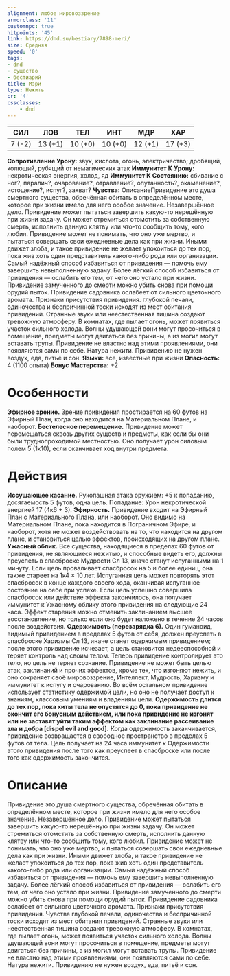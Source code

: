 ```yaml
---
alignment: любое мировоззрение
armorclass: '11'
customnpc: true
hitpoints: '45'
link: https://dnd.su/bestiary/7898-meri/
size: Средняя
speed: '0'
tags:
- dnd
- существо
- бестиарий
title: Мэри
type: Нежить
cr: '4'
cssclasses:
    - dnd
---
```



| СИЛ | ЛОВ | ТЕЛ | ИНТ | МДР | ХАР |
|---|---|---|---|---|---|
| 7 (-2) | 13 (+1) | 10 (+0) | 10 (+0) | 12 (+1) | 17 (+3) |
**Сопротивление Урону:** звук, кислота, огонь, электричество; дробящий, колющий, рубящий от немагических атак
**Иммунитет К Урону:** некротическая энергия, холод, яд
**Иммунитет К Состоянию:** сбивание с ног?, паралич?, очарование?, отравление?, опутанность?, окаменение?, истощение?, испуг?, захват?
**Чувства:** ОписаниеПривидение это душа смертного существа, обречённая обитать в определённом месте, которое при жизни имело для него особое значение.
Незавершённое дело. Привидение может пытаться завершить какую-то нерешённую при жизни задачу. Он может стремиться отомстить за собственную смерть, исполнить данную клятву или что-то сообщить тому, кого любил. Привидение может не понимать, что оно уже мертво, и пытаться совершать свои ежедневные дела как при жизни. Иными движет злоба, и такое привидение не желает упокоиться до тех пор, пока жив хоть один представитель какого-либо рода или организации.
Самый надёжный способ избавиться от привидения — помочь ему завершить невыполненную задачу. Более лёгкий способ избавиться от привидения — ослабить его тем, от чего оно устало при жизни. Привидение замученного до смерти можно убить снова при помощи орудий пыток. Привидение садовника ослабеет от сильного цветочного аромата.
Признаки присутствия привидения.  глубокой печали, одиночества и беспричинной тоски исходят из мест обитания привидений. Странные звуки или неестественная тишина создают тревожную атмосферу. В комнатах, где пылает огонь, может появиться участок сильного холода. Волны удушающей вони могут просочиться в помещение, предметы могут двигаться без причины, а из могил могут вставать трупы. Привидение не властно над этими проявлениями, они появляются сами по себе.
Натура нежити. Привидению не нужен воздух, еда, питьё и сон.
**Языки:** все, известные при жизни
**Опасность:** 4 (1100 опыта)
**Бонус Мастерства:** +2


# Особенности
**Эфирное зрение.** Зрение привидения простирается на 60 футов на Эфирный План, когда оно находится на Материальном Плане, и наоборот.
**Бестелесное перемещение.** Привидение может перемещаться сквозь других существ и предметы, как если бы они были труднопроходимой местностью. Оно получает урон силовым полем 5 (1к10), если оканчивает ход внутри предмета.


# Действия
**Иссушающее касание.** Рукопашная атака оружием: +5 к попаданию, досягаемость 5 футов, одна цель. Попадание: Урон некротической энергией 17 (4к6 + 3).
**Эфирность.** Привидение входит на Эфирный План с Материального Плана, или наоборот. Оно видимо на Материальном Плане, пока находится в Пограничном Эфире, и наоборот, хотя не может воздействовать на то, что находится на другом плане, и становиться целью эффектов, происходящих на другом плане.
**Ужасный облик.** Все существа, находящиеся в пределах 60 футов от привидения, не являющиеся нежитью, и способные видеть его, должны преуспеть в спасброске Мудрости Сл 13, иначе станут испуганными на 1 минуту. Если цель проваливает спасбросок на 5 и более единиц, она также стареет на 1к4 × 10 лет. Испуганная цель может повторять этот спасбросок в конце каждого своего хода, оканчивая испуганное состояние на себе при успехе. Если цель успешно совершила спасбросок или действие эффекта закончилось, она получает иммунитет к Ужасному облику этого привидения на следующие 24 часа. Эффект старения можно отменить заклинанием высшее восстановление, но только если оно будет наложено в течение 24 часов после воздействия.
**Одержимость (перезарядка 6).** Один гуманоид, видимый привидением в пределах 5 футов от себя, должен преуспеть в спасброске Харизмы Сл 13, иначе станет одержимым привидением; после этого привидение исчезает, а цель становится недееспособной и теряет контроль над своим телом. Теперь привидение контролирует это тело, но цель не теряет сознание. Привидение не может быть целью атак, заклинаний и прочих эффектов, кроме тех, что изгоняют нежить, и оно сохраняет своё мировоззрение, Интеллект, Мудрость, Харизму и иммунитет к испугу и очарованию. Во всём остальном привидение использует статистику одержимой цели, но оно не получает доступ к знаниям, классовым умениям и владениям цели.
**Одержимость длится до тех пор, пока хиты тела не опустятся до 0, пока привидение не окончит его бонусным действием, или пока привидение не изгонят или не заставят уйти таким эффектом как заклинание рассеивание зла и добра [dispel evil and good].** Когда одержимость заканчивается, привидение возвращается в свободное пространство в пределах 5 футов от тела. Цель получает на 24 часа иммунитет к Одержимости этого привидения после того как преуспеет в спасброске или после того как одержимость закончится.


# Описание
Привидение это душа смертного существа, обречённая обитать в определённом месте, которое при жизни имело для него особое значение. Незавершённое дело. Привидение может пытаться завершить какую-то нерешённую при жизни задачу. Он может стремиться отомстить за собственную смерть, исполнить данную клятву или что-то сообщить тому, кого любил. Привидение может не понимать, что оно уже мертво, и пытаться совершать свои ежедневные дела как при жизни. Иными движет злоба, и такое привидение не желает упокоиться до тех пор, пока жив хоть один представитель какого-либо рода или организации. Самый надёжный способ избавиться от привидения — помочь ему завершить невыполненную задачу. Более лёгкий способ избавиться от привидения — ослабить его тем, от чего оно устало при жизни. Привидение замученного до смерти можно убить снова при помощи орудий пыток. Привидение садовника ослабеет от сильного цветочного аромата. Признаки присутствия привидения. Чувства глубокой печали, одиночества и беспричинной тоски исходят из мест обитания привидений. Странные звуки или неестественная тишина создают тревожную атмосферу. В комнатах, где пылает огонь, может появиться участок сильного холода. Волны удушающей вони могут просочиться в помещение, предметы могут двигаться без причины, а из могил могут вставать трупы. Привидение не властно над этими проявлениями, они появляются сами по себе. Натура нежити. Привидению не нужен воздух, еда, питьё и сон.